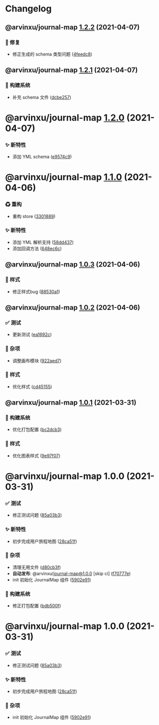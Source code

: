 # Changelog

## @arvinxu/journal-map [1.2.2](https://github.com/arvinxx/components/compare/@arvinxu/journal-map@1.2.1...@arvinxu/journal-map@1.2.2) (2021-04-07)


### 🐛 修复

* 修正生成的 schema 类型问题 ([4feedc8](https://github.com/arvinxx/components/commit/4feedc8))

## @arvinxu/journal-map [1.2.1](https://github.com/arvinxx/components/compare/@arvinxu/journal-map@1.2.0...@arvinxu/journal-map@1.2.1) (2021-04-07)


### 👷 构建系统

* 补充 schema 文件 ([dcbe257](https://github.com/arvinxx/components/commit/dcbe257))

# @arvinxu/journal-map [1.2.0](https://github.com/arvinxx/components/compare/@arvinxu/journal-map@1.1.0...@arvinxu/journal-map@1.2.0) (2021-04-07)


### ✨ 新特性

* 添加 YML schema ([e9574c9](https://github.com/arvinxx/components/commit/e9574c9))

# @arvinxu/journal-map [1.1.0](https://github.com/arvinxx/components/compare/@arvinxu/journal-map@1.0.3...@arvinxu/journal-map@1.1.0) (2021-04-06)


### ♻ 重构

* 重构 store ([3301889](https://github.com/arvinxx/components/commit/3301889))


### ✨ 新特性

* 添加 YML 解析支持 ([58dd437](https://github.com/arvinxx/components/commit/58dd437))
* 添加回调方法 ([648ec6c](https://github.com/arvinxx/components/commit/648ec6c))

## @arvinxu/journal-map [1.0.3](https://github.com/arvinxx/components/compare/@arvinxu/journal-map@1.0.2...@arvinxu/journal-map@1.0.3) (2021-04-06)


### 💄 样式

* 修正样式bug ([88530a1](https://github.com/arvinxx/components/commit/88530a1))

## @arvinxu/journal-map [1.0.2](https://github.com/arvinxx/components/compare/@arvinxu/journal-map@1.0.1...@arvinxu/journal-map@1.0.2) (2021-04-06)


### ✅ 测试

* 更新测试 ([ea1692c](https://github.com/arvinxx/components/commit/ea1692c))


### 🎫 杂项

* 调整画布模块 ([922aed7](https://github.com/arvinxx/components/commit/922aed7))


### 💄 样式

* 优化样式 ([cd45155](https://github.com/arvinxx/components/commit/cd45155))

## @arvinxu/journal-map [1.0.1](https://github.com/arvinxx/components/compare/@arvinxu/journal-map@1.0.0...@arvinxu/journal-map@1.0.1) (2021-03-31)


### 👷 构建系统

* 优化打包配置 ([bc2dcb3](https://github.com/arvinxx/components/commit/bc2dcb3))


### 💄 样式

* 优化图表样式 ([9e97f07](https://github.com/arvinxx/components/commit/9e97f07))

# @arvinxu/journal-map 1.0.0 (2021-03-31)


### ✅ 测试

* 修正测试问题 ([85a03b3](https://github.com/arvinxx/components/commit/85a03b3))


### ✨ 新特性

* 初步完成用户旅程地图 ([28ca51f](https://github.com/arvinxx/components/commit/28ca51f))


### 🎫 杂项

* 清理无用文件 ([d80cb3f](https://github.com/arvinxx/components/commit/d80cb3f))
* **自动发布**: @arvinxu/journal-map@1.0.0 [skip ci] ([f70777e](https://github.com/arvinxx/components/commit/f70777e))
* init 初始化 JournalMap 组件 ([5902e91](https://github.com/arvinxx/components/commit/5902e91))


### 👷 构建系统

* 修正打包配置 ([bdb500f](https://github.com/arvinxx/components/commit/bdb500f))

# @arvinxu/journal-map 1.0.0 (2021-03-31)


### ✅ 测试

* 修正测试问题 ([85a03b3](https://github.com/arvinxx/components/commit/85a03b3))


### ✨ 新特性

* 初步完成用户旅程地图 ([28ca51f](https://github.com/arvinxx/components/commit/28ca51f))


### 🎫 杂项

* init 初始化 JournalMap 组件 ([5902e91](https://github.com/arvinxx/components/commit/5902e91))
